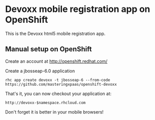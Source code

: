 Devoxx mobile registration app on OpenShift
===========================================

This is the Devoxx html5 mobile registration app.


Manual setup on OpenShift
-------------------------

Create an account at http://openshift.redhat.com/

Create a jbosseap-6.0 application

    rhc app create devoxx -t jbosseap-6 --from-code https://github.com/masteringxpaas/openshift-devoxx
    
That's it, you can now checkout your application at:

    http://devoxx-$namespace.rhcloud.com

Don't forget it is better in your mobile browsers!
